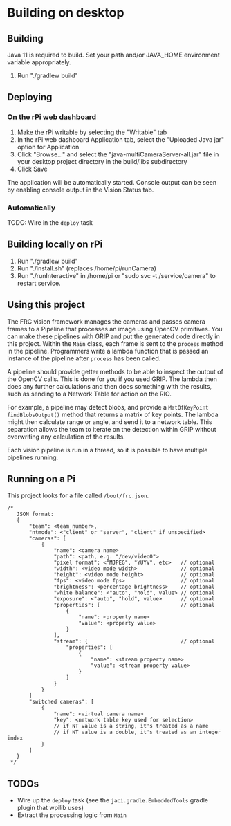 # Building on desktop

## Building

Java 11 is required to build.  Set your path and/or JAVA_HOME environment
variable appropriately.

1) Run "./gradlew build"

## Deploying

### On the rPi web dashboard

1. Make the rPi writable by selecting the "Writable" tab
2. In the rPi web dashboard Application tab, select the "Uploaded Java jar"
   option for Application
3. Click "Browse..." and select the "java-multiCameraServer-all.jar" file in
   your desktop project directory in the build/libs subdirectory
4. Click Save

The application will be automatically started.  Console output can be seen by
enabling console output in the Vision Status tab.

### Automatically

TODO: Wire in the `deploy` task

## Building locally on rPi

1. Run "./gradlew build"
2. Run "./install.sh" (replaces /home/pi/runCamera)
3. Run "./runInteractive" in /home/pi or "sudo svc -t /service/camera" to
   restart service.

## Using this project

The FRC vision framework manages the cameras and passes camera frames to a Pipeline that processes an image using OpenCV primitives. You can make these pipelines with GRIP and put the generated code directly in this project. Within the `Main` class, each frame is sent to the `process` method in the pipeline. Programmers write a lambda function that is passed an instance of the pipeline after `process` has been called.

A pipeline should provide getter methods to be able to inspect the output of the OpenCV calls. This is done for you if you used GRIP. The lambda then does any further calculations and then does something with the results, such as sending to a Network Table for action on the RIO.

For example, a pipeline may detect blobs, and provide a `MatOfKeyPoint findBlobsOutput()` method that returns a matrix of key points. The lambda might then calculate range or angle, and send it to a network table. This separation allows the team to iterate on the detection within GRIP without overwriting any calculation of the results.

Each vision pipeline is run in a thread, so it is possible to have multiple pipelines running.

## Running on a Pi

This project looks for a file called `/boot/frc.json`.

```
/*
   JSON format:
   {
       "team": <team number>,
       "ntmode": <"client" or "server", "client" if unspecified>
       "cameras": [
           {
               "name": <camera name>
               "path": <path, e.g. "/dev/video0">
               "pixel format": <"MJPEG", "YUYV", etc>   // optional
               "width": <video mode width>              // optional
               "height": <video mode height>            // optional
               "fps": <video mode fps>                  // optional
               "brightness": <percentage brightness>    // optional
               "white balance": <"auto", "hold", value> // optional
               "exposure": <"auto", "hold", value>      // optional
               "properties": [                          // optional
                   {
                       "name": <property name>
                       "value": <property value>
                   }
               ],
               "stream": {                              // optional
                   "properties": [
                       {
                           "name": <stream property name>
                           "value": <stream property value>
                       }
                   ]
               }
           }
       ]
       "switched cameras": [
           {
               "name": <virtual camera name>
               "key": <network table key used for selection>
               // if NT value is a string, it's treated as a name
               // if NT value is a double, it's treated as an integer index
           }
       ]
   }
 */
```

## TODOs

* Wire up the `deploy` task (see the `jaci.gradle.EmbeddedTools` gradle plugin that wpilib uses)
* Extract the processing logic from `Main`